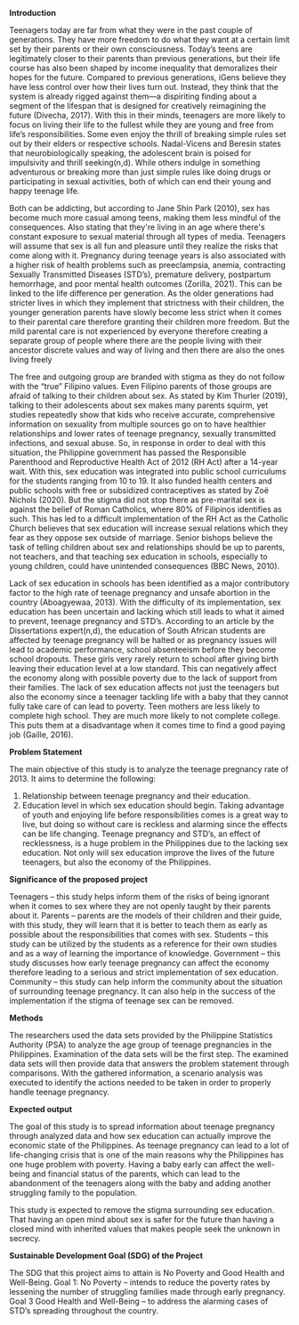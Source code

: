 **Introduction**

Teenagers today are far from what they were in the past couple of generations. They have more freedom to do what they want at a certain limit set by their parents or their own consciousness. Today’s teens are legitimately closer to their parents than previous generations, but their life course has also been shaped by income inequality that demoralizes their hopes for the future. Compared to previous generations, iGens believe they have less control over how their lives turn out. Instead, they think that the system is already rigged against them—a dispiriting finding about a segment of the lifespan that is designed for creatively reimagining the future (Divecha, 2017). With this in their minds, teenagers are more likely to focus on living their life to the fullest while they are young and free from life’s responsibilities. Some even enjoy the thrill of breaking simple rules set out by their elders or respective schools. Nadal-Vicens and Beresin states that neurobiologically speaking, the adolescent brain is poised for impulsivity and thrill seeking(n,d). While others indulge in something adventurous or breaking more than just simple rules like doing drugs or participating in sexual activities, both of which can end their young and happy teenage life.

Both can be addicting, but according to Jane Shin Park (2010), sex has become much more casual among teens, making them less mindful of the consequences. Also stating that they're living in an age where there's constant exposure to sexual material through all types of media. Teenagers will assume that sex is all fun and pleasure until they realize the risks that come along with it. Pregnancy during teenage years is also associated with a higher risk of health problems such as preeclampsia, anemia, contracting Sexually Transmitted Diseases (STD’s), premature delivery, postpartum hemorrhage, and poor mental health outcomes (Zorilla, 2021). This can be linked to the life difference per generation. As the older generations had stricter lives in which they implement that strictness with their children, the younger generation parents have slowly become less strict when it comes to their parental care therefore granting their children more freedom. But the mild parental care is not experienced by everyone therefore creating a separate group of people where there are the people living with their ancestor discrete values and way of living and then there are also the ones living freely

The free and outgoing group are branded with stigma as they do not follow with the “true” Filipino values. Even Filipino parents of those groups are afraid of talking to their children about sex. As stated by Kim Thurler (2019), talking to their adolescents about sex makes many parents squirm, yet studies repeatedly show that kids who receive accurate, comprehensive information on sexuality from multiple sources go on to have healthier relationships and lower rates of teenage pregnancy, sexually transmitted infections, and sexual abuse. So, in response in order to deal with this situation, the Philippine government has passed the Responsible Parenthood and Reproductive Health Act of 2012 (RH Act) after a 14-year wait. With this, sex education was integrated into public school curriculums for the students ranging from 10 to 19. It also funded health centers and public schools with free or subsidized contraceptives as stated by Zoë Nichols (2020). But the stigma did not stop there as pre-marital sex is against the belief of Roman Catholics, where 80% of Filipinos identifies as such. This has led to a difficult implementation of the RH Act as the Catholic Church believes that sex education will increase sexual relations which they fear as they oppose sex outside of marriage. Senior bishops believe the task of telling children about sex and relationships should be up to parents, not teachers, and that teaching sex education in schools, especially to young children, could have unintended consequences (BBC News, 2010).

Lack of sex education in schools has been identified as a major contributory factor to the high rate of teenage pregnancy and unsafe abortion in the country (Aboagyewaa, 2013). With the difficulty of its implementation, sex education has been uncertain and lacking which still leads to what it aimed to prevent, teenage pregnancy and STD’s. According to an article by the Dissertations expert(n,d), the education of South African students are affected by teenage pregnancy will be halted or as pregnancy issues will lead to academic performance, school absenteeism before they become school dropouts. These girls very rarely return to school after giving birth leaving their education level at a low standard. This can negatively affect the economy along with possible poverty due to the lack of support from their families. The lack of sex education affects not just the teenagers but also the economy since a teenager tackling life with a baby that they cannot fully take care of can lead to poverty. Teen mothers are less likely to complete high school. They are much more likely to not complete college. This puts them at a disadvantage when it comes time to find a good paying job (Gaille, 2016).

**Problem Statement**

The main objective of this study is to analyze the teenage pregnancy rate of 2013. It aims to determine the following:

1. Relationship between teenage pregnancy and their education.
2. Education level in which sex education should begin.
Taking advantage of youth and enjoying life before responsibilities comes is a great way to live, but doing so without care is reckless and alarming since the effects can be life changing. Teenage pregnancy and STD’s, an effect of recklessness, is a huge problem in the Philippines due to the lacking sex education. Not only will sex education improve the lives of the future teenagers, but also the economy of the Philippines.

**Significance of the proposed project**

Teenagers – this study helps inform them of the risks of being ignorant when it comes to sex where they are not openly taught by their parents about it.
Parents – parents are the models of their children and their guide, with this study, they will learn that it is better to teach them as early as possible about the responsibilities that comes with sex.
Students – this study can be utilized by the students as a reference for their own studies and as a way of learning the importance of knowledge.
Government – this study discusses how early teenage pregnancy can affect the economy therefore leading to a serious and strict implementation of sex education.
Community – this study can help inform the community about the situation of surrounding teenage pregnancy. It can also help in the success of the implementation if the stigma of teenage sex can be removed.

**Methods**

The researchers used the data sets provided by the Philippine Statistics Authority (PSA) to analyze the age group of teenage pregnancies in the Philippines. Examination of the data sets will be the first step. The examined data sets will then provide data that answers the problem statement through comparisons.  With the gathered information, a scenario analysis was executed to identify the actions needed to be taken in order to properly handle teenage pregnancy.

**Expected output**

The goal of this study is to spread information about teenage pregnancy through analyzed data and how sex education can actually improve the economic state of the Philippines. As teenage pregnancy can lead to a lot of life-changing crisis that is one of the main reasons why the Philippines has one huge problem with poverty. Having a baby early can affect the well-being and financial status of the parents, which can lead to the abandonment of the teenagers along with the baby and adding another struggling family to the population.

This study is expected to remove the stigma surrounding sex education. That having an open mind about sex is safer for the future than having a closed mind with inherited values that makes people seek the unknown in secrecy.

**Sustainable Development Goal (SDG) of the Project**

The SDG that this project aims to attain is No Poverty and Good Health and Well-Being.
Goal 1: No Poverty – intends to reduce the poverty rates by lessening the number of struggling families made through early pregnancy.
Goal 3 Good Health and Well-Being – to address the alarming cases of STD’s spreading throughout the country.

